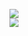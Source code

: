 [![](https://img.shields.io/badge/Made%20With-Github%20Spray-lightgrey.svg?style=for-the-badge&logo=github)](https://github.com/Annihil/github-spray#26462)  
[![](https://i.imgur.com/2DrTn0Z.gif)](https://github.com/Annihil/github-spray)